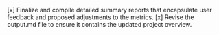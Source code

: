 [x] Finalize and compile detailed summary reports that encapsulate user feedback and proposed adjustments to the metrics.
[x] Revise the output.md file to ensure it contains the updated project overview.
